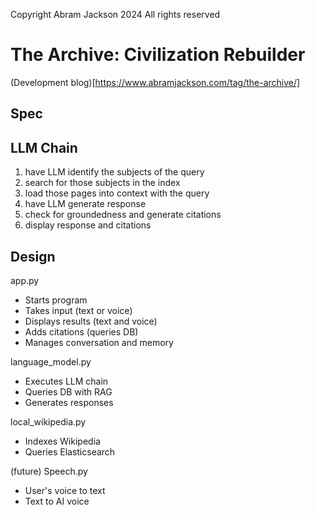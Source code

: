 Copyright Abram Jackson 2024
All rights reserved

# The Archive: Civilization Rebuilder

(Development blog)[https://www.abramjackson.com/tag/the-archive/]

## Spec
## LLM Chain
1. have LLM identify the subjects of the query
2. search for those subjects in the index
3. load those pages into context with the query
4. have LLM generate response
5. check for groundedness and generate citations
6. display response and citations


## Design
 app.py
 * Starts program
 * Takes input (text or voice)
 * Displays results (text and voice)
 * Adds citations (queries DB)
 * Manages conversation and memory

 language_model.py
 * Executes LLM chain
 * Queries DB with RAG
 * Generates responses
 
local_wikipedia.py
* Indexes Wikipedia
* Queries Elasticsearch

 (future) Speech.py 
 * User's voice to text
 * Text to AI voice